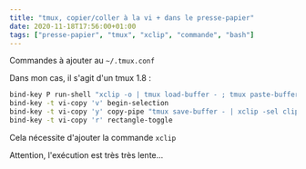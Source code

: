 ```yaml
---
title: "tmux, copier/coller à la vi + dans le presse-papier"
date: 2020-11-18T17:56:00+01:00
tags: ["presse-papier", "tmux", "xclip", "commande", "bash"]
---
```

Commandes à ajouter au `~/.tmux.conf`

Dans mon cas, il s'agit d'un tmux 1.8 :

```bash
bind-key P run-shell "xclip -o | tmux load-buffer - ; tmux paste-buffer"
bind-key -t vi-copy 'v' begin-selection
bind-key -t vi-copy 'y' copy-pipe "tmux save-buffer - | xclip -sel clip -i"
bind-key -t vi-copy 'r' rectangle-toggle
```

Cela nécessite d'ajouter la commande `xclip`

Attention, l'exécution est très très lente...
